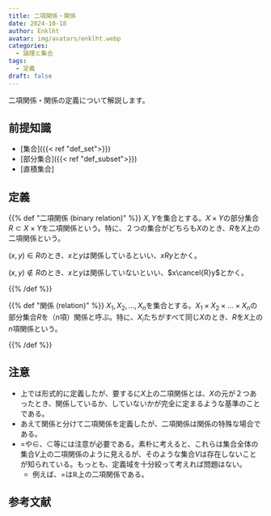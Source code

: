 ```yaml
---
title: 二項関係・関係
date: 2024-10-18
author: Enklht
avatar: img/avatars/enklht.webp
categories:
  - 論理と集合
tags:
  - 定義
draft: false
---
```


二項関係・関係の定義について解説します。

<!--more-->

## 前提知識

- [集合]({{< ref "def_set">}})
- [部分集合]({{< ref "def_subset">}})
- [直積集合]

## 定義

{{% def "二項関係 (binary relation)" %}}
$X, Y$を集合とする。$X \times Y$の部分集合$R \subset X \times Y$を二項関係という。特に、２つの集合がどちらも$X$のとき、$R$を$X$上の二項関係という。

$(x, y) \in R$のとき、$x$と$y$は関係しているといい、$xRy$とかく。

$(x, y) \notin R$のとき、$x$と$y$は関係していないといい、$x\cancel{R}y$とかく。

{{% /def %}}

{{% def "関係 (relation)" %}}
$X_1, X_2, ..., X_n$を集合とする。$X_1 \times X_2 \times ... \times X_n$の部分集合$R$を（$n$項）関係と呼ぶ。特に、$X_i$たちがすべて同じ$X$のとき、$R$を$X$上の$n$項関係という。

{{% /def %}}

## 注意

- 上では形式的に定義したが、要するに$X$上の二項関係とは、$X$の元が２つあったとき、関係しているか、していないかが完全に定まるような基準のことである。
- あえて関係と分けて二項関係を定義したが、二項関係は関係の特殊な場合である。
- $=$や$\in$、$\subset$等には注意が必要である。素朴に考えると、これらは集合全体の集合$V$上の二項関係のように見えるが、そのような集合$V$は存在しないことが知られている。もっとも、定義域を十分絞って考えれば問題はない。
  - 例えば、$=$は$\mathbb{R}$上の二項関係である。

## 参考文献
